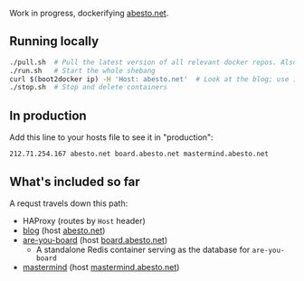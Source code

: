 Work in progress, dockerifying [abesto.net](http://abesto.net).

## Running locally
```sh
./pull.sh  # Pull the latest version of all relevant docker repos. Also do this to update versions.
./run.sh   # Start the whole shebang
curl $(boot2docker ip) -H 'Host: abesto.net'  # Look at the blog; use 127.0.0.1 if on Linux and not using boot2docker
./stop.sh  # Stop and delete containers
```

## In production

Add this line to your hosts file to see it in "production":

```
212.71.254.167 abesto.net board.abesto.net mastermind.abesto.net
```

## What's included so far

A requst travels down this path:

 * HAProxy (routes by `Host` header)
  * [blog](https://github.com/abesto/blog) (host [abesto.net](http://abesto.net))
  * [are-you-board](https://github.com/abesto/are-you-board) (host [board.abesto.net](http://board.abesto.net))
    * A standalone Redis container serving as the database for `are-you-board`
  * [mastermind](https://github.com/abesto/mastermind) (host [mastermind.abesto.net](http://mastermind.abesto.net))
